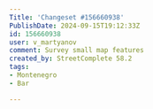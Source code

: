 ```yaml
---
Title: 'Changeset #156660938'
PublishDate: 2024-09-15T19:12:33Z
id: 156660938
user: v_martyanov
comment: Survey small map features
created_by: StreetComplete 58.2
tags:
- Montenegro
- Bar

---
```

